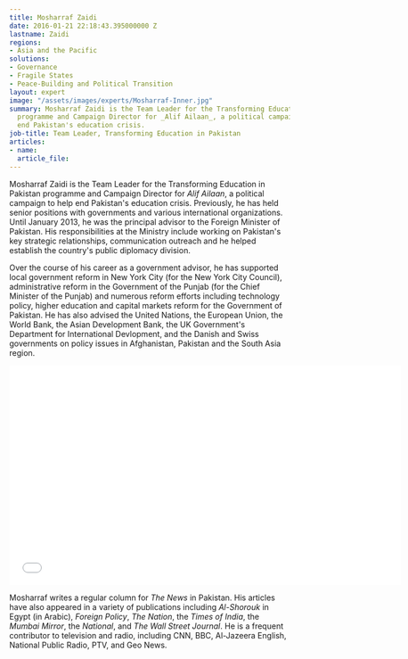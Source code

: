 ```yaml
---
title: Mosharraf Zaidi
date: 2016-01-21 22:18:43.395000000 Z
lastname: Zaidi
regions:
- Asia and the Pacific
solutions:
- Governance
- Fragile States
- Peace-Building and Political Transition
layout: expert
image: "/assets/images/experts/Mosharraf-Inner.jpg"
summary: Mosharraf Zaidi is the Team Leader for the Transforming Education in Pakistan
  programme and Campaign Director for _Alif Ailaan_, a political campaign to help
  end Pakistan's education crisis.
job-title: Team Leader, Transforming Education in Pakistan
articles:
- name: 
  article_file: 
---
```


Mosharraf Zaidi is the Team Leader for the Transforming Education in Pakistan programme and Campaign Director for _Alif Ailaan_, a political campaign to help end Pakistan's education crisis. Previously, he has held senior positions with governments and various international organizations. Until January 2013, he was the principal advisor to the Foreign Minister of Pakistan. His responsibilities at the Ministry include working on Pakistan's key strategic relationships, communication outreach and he helped establish the country's public diplomacy division.

Over the course of his career as a government advisor, he has supported local government reform in New York City (for the New York City Council), administrative reform in the Government of the Punjab (for the Chief Minister of the Punjab) and numerous reform efforts including technology policy, higher education and capital markets reform for the Government of Pakistan. He has also advised the United Nations, the European Union, the World Bank, the Asian Development Bank, the UK Government's Department for International Devlopment, and the Danish and Swiss governments on policy issues in Afghanistan, Pakistan and the South Asia region.

<iframe src="//player.vimeo.com/video/103551162" width="703" height="394" frameborder="0" webkitallowfullscreen="" mozallowfullscreen="" allowfullscreen=""></iframe>

Mosharraf writes a regular column for _The News_ in Pakistan. His articles have also appeared in a variety of publications including _Al-Shorouk_ in Egypt (in Arabic), _Foreign Policy_, _The Nation_, the _Times of India_, the _Mumbai Mirror_, the _National_, and _The Wall Street Journal_. He is a frequent contributor to television and radio, including CNN, BBC, Al-Jazeera English, National Public Radio, PTV, and Geo News.
